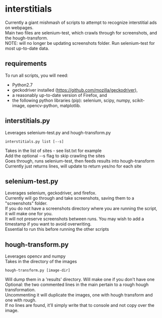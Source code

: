 # interstitials
 Currently a giant mishmash of scripts to attempt to recognize interstitial ads on webpages.  
 Main two files are selenium-test, which crawls through for screenshots, and the hough-transform.  
 NOTE: will no longer be updating screenshots folder. Run selenium-test for most up-to-date data.

requirements
------------- 
To run all scripts, you will need:  
* Python2.7
* geckodriver installed (https://github.com/mozilla/geckodriver),
* a reasonably up-to-date version of Firefox, and
* the following python libraries (pip): selenium, scipy, numpy, scikit-image, opencv-python, matplotlib.


interstitials.py
----------------
 Leverages selenium-test.py and hough-transform.py  
 ```
 interstitials.py list [--s]
 ```
 Takes in the list of sites - see list.txt for example  
 Add the optional --s flag to skip crawling the sites  
 Goes through, runs selenium-test, then feeds results into hough-transform  
 Currently just returns lines, will update to return yes/no for each site

selenium-test.py
----------------
 Leverages selenium, geckodriver, and firefox.  
 Currently will go through and take screenshots, saving them to a "screenshots" folder.  
 If you do not have a screenshots directory where you are running the script, it will make one for you.  
 It will not preserve screenshots between runs. You may wish to add a timestamp if you want to avoid overwriting.  
 Essential to run this before running the other scripts
 
hough-transform.py
-----------------
 Leverages opencv and numpy  
 Takes in the directory of the images   
 ``` 
 hough-transform.py [image-dir]
 ```
 Will dump them in a 'results' directory. Will make one if you don't have one  
 Optional: the two commented lines in the main pertain to a rough hough transformation.  
 Uncommenting it will duplicate the images, one with hough transform and one with rough.  
 If no lines are found, it'll simply write that to console and not copy over the image.   
